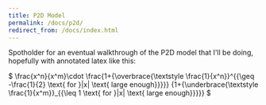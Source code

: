 ```yaml
---
title: P2D Model
permalink: /docs/p2d/
redirect_from: /docs/index.html
---
```


Spotholder for an eventual walkthrough of the P2D model that I'll be doing, hopefully with annotated latex like this:

$
\frac{x^n}{x^m}\cdot  \frac{1+{\overbrace{\textstyle \frac{1}{x^n}}^{{\geq -\frac{1}{2} \text{ for }|x| \text{ large enough}}}}}
                         {1+{\underbrace{\textstyle \frac{1}{x^m}}_{{\leq 1 \text{ for }|x| \text{ large enough}}}}}
$